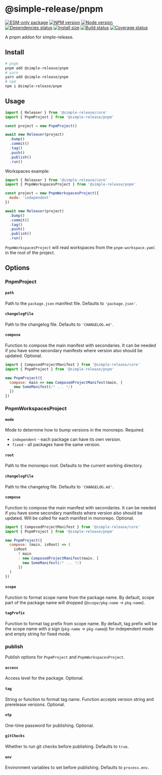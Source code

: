 # @simple-release/pnpm

[![ESM-only package][package]][package-url]
[![NPM version][npm]][npm-url]
[![Node version][node]][node-url]
[![Dependencies status][deps]][deps-url]
[![Install size][size]][size-url]
[![Build status][build]][build-url]
[![Coverage status][coverage]][coverage-url]

[package]: https://img.shields.io/badge/package-ESM--only-ffe536.svg
[package-url]: https://nodejs.org/api/esm.html

[npm]: https://img.shields.io/npm/v/@simple-release/pnpm.svg
[npm-url]: https://www.npmjs.com/package/@simple-release/pnpm

[node]: https://img.shields.io/node/v/@simple-release/pnpm.svg
[node-url]: https://nodejs.org

[deps]: https://img.shields.io/librariesio/release/npm/@simple-release/pnpm
[deps-url]: https://libraries.io/npm/@simple-release%2Fpnpm/tree

[size]: https://packagephobia.com/badge?p=@simple-release/pnpm
[size-url]: https://packagephobia.com/result?p=@simple-release/pnpm

[build]: https://img.shields.io/github/actions/workflow/status/TrigenSoftware/simple-release/tests.yml?branch=main
[build-url]: https://github.com/TrigenSoftware/simple-release/actions

[coverage]: https://coveralls.io/repos/github/TrigenSoftware/simple-release/badge.svg?branch=main
[coverage-url]: https://coveralls.io/github/TrigenSoftware/simple-release?branch=main

A pnpm addon for simple-release.

## Install

```bash
# pnpm
pnpm add @simple-release/pnpm
# yarn
yarn add @simple-release/pnpm
# npm
npm i @simple-release/pnpm
```

## Usage

```js
import { Releaser } from '@simple-release/core'
import { PnpmProject } from '@simple-release/pnpm'

const project = new PnpmProject()

await new Releaser(project)
  .bump()
  .commit()
  .tag()
  .push()
  .publish()
  .run()
```

Workspaces example:

```js
import { Releaser } from '@simple-release/core'
import { PnpmWorkspacesProject } from '@simple-release/pnpm'

const project = new PnpmWorkspacesProject({
  mode: 'independent'
})

await new Releaser(project)
  .bump()
  .commit()
  .tag()
  .push()
  .publish()
  .run()
```

`PnpmWorkspacesProject` will read workspaces from the `pnpm-workspace.yaml` in the root of the project.

## Options

### PnpmProject

#### `path`

Path to the `package.json` manifest file. Defaults to `'package.json'`.

#### `changelogFile`

Path to the changelog file. Defaults to `'CHANGELOG.md'`.

#### `compose`

Function to compose the main manifest with secondaries. It can be needed if you have some secondary manifests where version also should be updated. Optional.

```js
import { ComposedProjectManifest } from '@simple-release/core'
import { PnpmProject } from '@simple-release/pnpm'

new PnpmProject({
  compose: main => new ComposedProjectManifest(main, [
    new SomeManifest(/* ... */)
  ])
})
```

### PnpmWorkspacesProject

#### `mode`

Mode to determine how to bump versions in the monorepo. Required.

- `independent` - each package can have its own version.
- `fixed` - all packages have the same version.

#### `root`

Path to the monorepo root. Defaults to the current working directory.

#### `changelogFile`

Path to the changelog file. Defaults to `'CHANGELOG.md'`.

#### `compose`

Function to compose the main manifest with secondaries. It can be needed if you have some secondary manifests where version also should be updated. Will be called for each manifest in monorepo. Optional.

```js
import { ComposedProjectManifest } from '@simple-release/core'
import { PnpmProject } from '@simple-release/pnpm'

new PnpmProject({
  compose: (main, isRoot) => (
    isRoot
      ? main
      : new ComposedProjectManifest(main, [
        new SomeManifest(/* ... */)
      ])
  )
})
```

#### `scope`

Function to format scope name from the package name. By default, scope part of the package name will dropped (`@scope/pkg-name` -> `pkg-name`).

#### `tagPrefix`

Function to format tag prefix from scope name. By default, tag prefix will be the scope name with `@` sign (`pkg-name` -> `pkg-name@`) for independent mode and empty string for fixed mode.

### publish

Publish options for `PnpmProject` and `PnpmWorkspacesProject`.

#### `access`

Access level for the package. Optional.

#### `tag`

String or function to format tag name. Function accepts version string and prerelease versions. Optional.

#### `otp`

One-time password for publishing. Optional.

#### `gitChecks`

Whether to run git checks before publishing. Defaults to `true`.

#### `env`

Environment variables to set before publishing. Defaults to `process.env`.
